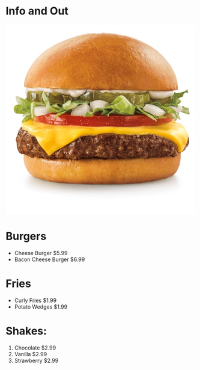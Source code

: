 # Info and Out
![](Burger.jpg)
# Burgers
- Cheese Burger $5.99
- Bacon Cheese Burger $6.99

# Fries
- Curly Fries $1.99
- Potato Wedges $1.99

# Shakes:
1. Chocolate $2.99
2. Vanilla $2.99
3. Strawberry $2.99

